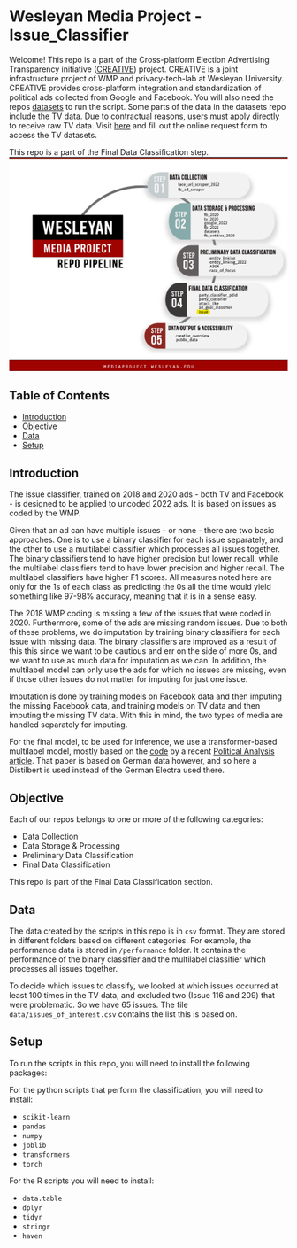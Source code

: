 # Wesleyan Media Project - Issue_Classifier

Welcome! This repo is a part of the Cross-platform Election Advertising Transparency initiative ([CREATIVE](https://www.creativewmp.com/)) project. CREATIVE is a joint infrastructure project of WMP and privacy-tech-lab at Wesleyan University. CREATIVE provides cross-platform integration and standardization of political ads collected from Google and Facebook. You will also need the repos [datasets](https://github.com/Wesleyan-Media-Project/datasets) to run the script. Some parts of the data in the datasets repo include the TV data. Due to contractual reasons, users must apply directly to receive raw TV data. Visit [here](http://mediaproject.wesleyan.edu/dataaccess) and fill out the online request form to access the TV datasets.

This repo is a part of the Final Data Classification step.
![A picture of the repo pipeline with this repo highlighted](Creative_Pipelines.png)

## Table of Contents

- [Introduction](#introduction)
- [Objective](#objective)
- [Data](#data)
- [Setup](#setup)

## Introduction

The issue classifier, trained on 2018 and 2020 ads - both TV and Facebook - is designed to be applied to uncoded 2022 ads. It is based on issues as coded by the WMP.

Given that an ad can have multiple issues - or none - there are two basic approaches. One is to use a binary classifier for each issue separately, and the other to use a multilabel classifier which processes all issues together. The binary classifiers tend to have higher precision but lower recall, while the multilabel classifiers tend to have lower precision and higher recall. The multilabel classifiers have higher F1 scores. All measures noted here are only for the 1s of each class as predicting the 0s all the time would yield something like 97-98% accuracy, meaning that it is in a sense easy.

The 2018 WMP coding is missing a few of the issues that were coded in 2020. Furthermore, some of the ads are missing random issues. Due to both of these problems, we do imputation by training binary classifiers for each issue with missing data. The binary classifiers are improved as a result of this this since we want to be cautious and err on the side of more 0s, and we want to use as much data for imputation as we can. In addition, the multilabel model can only use the ads for which no issues are missing, even if those other issues do not matter for imputing for just one issue.

Imputation is done by training models on Facebook data and then imputing the missing Facebook data, and training models on TV data and then imputing the missing TV data. With this in mind, the two types of media are handled separately for imputing.

For the final model, to be used for inference, we use a transformer-based multilabel model, mostly based on the [code](https://dataverse.harvard.edu/dataset.xhtml?persistentId=doi:10.7910/DVN/C9SAIX) by a recent [Political Analysis article](https://www.cambridge.org/core/journals/political-analysis/article/creating-and-comparing-dictionary-word-embedding-and-transformerbased-models-to-measure-discrete-emotions-in-german-political-text/2DA41C0F09DE1CA600B3DCC647302637#article). That paper is based on German data however, and so here a Distilbert is used instead of the German Electra used there.

## Objective

Each of our repos belongs to one or more of the following categories:

- Data Collection
- Data Storage & Processing
- Preliminary Data Classification
- Final Data Classification

This repo is part of the Final Data Classification section.

## Data

The data created by the scripts in this repo is in `csv` format. They are stored in different folders based on different categories. For example, the performance data is stored in `/performance` folder. It contains the performance of the binary classifier and the multilabel classifier which processes all issues together.

To decide which issues to classify, we looked at which issues occurred at least 100 times in the TV data, and excluded two (Issue 116 and 209) that were problematic. So we have 65 issues. The file `data/issues_of_interest.csv` contains the list this is based on.

## Setup

To run the scripts in this repo, you will need to install the following packages:

For the python scripts that perform the classification, you will need to install:

- `scikit-learn`
- `pandas`
- `numpy`
- `joblib`
- `transformers`
- `torch`

For the R scripts you will need to install:

- `data.table`
- `dplyr`
- `tidyr`
- `stringr`
- `haven`
